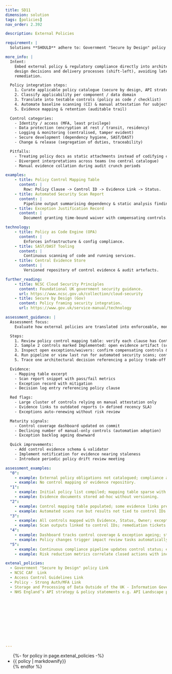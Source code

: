 ```yaml
---
title: SD11
dimension: solution
tags: [policies]
nav_order: 2.392

description: External Policies

requirement: |
  Solutions **SHOULD** adhere to: Government "Secure by Design" policy NCSC CAF Access Control Guidelines Policy - Strong Auth/MFA Storage and Processing of Data Outside of the UK - Information Governance Policy NHS England's API strategy and policy statements. E.g. API Landscape policy document (Word, Aalto.digital.nhs.uk) (Note there are overlaps with the Engineering red lines; ensure a consistent response and do not repeat assessments)

more_info: |
  Intent:
    Embed external policy & regulatory compliance directly into architecture
    design decisions and delivery processes (shift-left), avoiding late-stage
    remediation.

  Policy integration steps:
    1. Curate applicable policy catalogue (secure by design, API strategy, IG)
    2. Classify applicability per component / data domain
    3. Translate into testable controls (policy as code / checklist)
    4. Automate baseline scanning (CI) & manual attestation for subjective areas
    5. Evidence mapping & retention (auditable trail)

  Control categories:
    - Identity / access (MFA, least privilege)
    - Data protection (encryption at rest / transit, residency)
    - Logging & monitoring (centralised, tamper evident)
    - Secure development (dependency hygiene, SAST/DAST)
    - Change & release (segregation of duties, traceability)

  Pitfalls:
    - Treating policy docs as static attachments instead of codifying controls
    - Divergent interpretations across teams (no central catalogue)
    - Manual evidence collation during audit crunch periods

examples: 
    - title: Policy Control Mapping Table
      content: |
        Row: Policy Clause -> Control ID -> Evidence Link -> Status.
    - title: Automated Security Scan Report
      content: |
        Pipeline output summarising dependency & static analysis findings.
    - title: Exception Justification Record
      content: |
        Document granting time-bound waiver with compensating controls.

technology:
    - title: Policy as Code Engine (OPA)
      content: |
        Enforces infrastructure & config compliance.
    - title: SAST/DAST Tooling
      content: |
        Continuous scanning of code and running services.
    - title: Central Evidence Store
      content: |
        Versioned repository of control evidence & audit artefacts.

further_reading:
    - title: NCSC Cloud Security Principles
      content: Foundational UK government security guidance.
      url: https://www.ncsc.gov.uk/collection/cloud-security
    - title: Secure by Design (Gov)
      content: Policy framing security integration.
      url: https://www.gov.uk/service-manual/technology

assessment_guidance: |
  Assessment focus:
    Evaluate how external policies are translated into enforceable, monitored controls with traceable evidence & exception lifecycle.

  Steps:
    1. Review policy control mapping table: verify each clause has Control ID + Evidence link + Status (not generic 'Covered').
    2. Sample 2 controls marked Implemented: open evidence artifact (scan report, config) ensure recency & authenticity (timestamp, hash).
    3. Inspect open exceptions/waivers: confirm compensating controls & expiry dates.
    4. Run pipeline or view last run for automated security scans; confirm gating on severity threshold.
    5. Trace one architectural decision referencing a policy trade-off (e.g. encryption approach) showing rationale.

  Evidence:
    - Mapping table excerpt
    - Scan report snippet with pass/fail metrics
    - Exception record with mitigation
    - Decision log entry referencing policy clause

  Red flags:
    - Large cluster of controls relying on manual attestation only
    - Evidence links to outdated reports (> defined recency SLA)
    - Exceptions auto-renewing without risk review

  Maturity signals:
    - Control coverage dashboard updated on commit
    - Declining number of manual-only controls (automation adoption)
    - Exception backlog ageing downward

  Quick improvements:
    - Add control evidence schema & validator
    - Implement notification for evidence nearing staleness
    - Introduce periodic policy drift review meeting

assessment_examples:
  "0":
    - example: External policy obligations not catalogued; compliance asserted verbally.
    - example: No control mapping or evidence repository.
  "1":
    - example: Initial policy list compiled; mapping table sparse with generic status.
    - example: Evidence documents stored ad-hoc without versioning.
  "2":
    - example: Control mapping table populated; some evidence links present; exception process informal.
    - example: Automated scans run but results not tied to control IDs.
  "3":
    - example: All controls mapped with Evidence, Status, Owner; exceptions time-bound with compensating controls.
    - example: Scan outputs linked to control IDs; remediation tickets raised.
  "4":
    - example: Dashboard tracks control coverage & exception ageing; stale evidence alerts integrated.
    - example: Policy changes trigger impact review tasks automatically.
  "5":
    - example: Continuous compliance pipeline updates control status; exceptions auto-escalate pre-expiry.
    - example: Risk reduction metrics correlate closed actions with incident trend improvements.

extenal_policies:
  - Government "Secure by Design" policy Link 
  - NCSC CAF  Link 
  - Access Control Guidelines Link 
  - Policy - Strong Auth/MFA Link 
  - Storage and Processing of Data Outside of the UK - Information Governance Policy Link 
  - NHS England’s API strategy & policy statements e.g. API Landscape policy document (Word - API Landscape policy v1.0 (digital.nhs.uk) 











---
```

<ul>
{%- for policy in page.extenal_policies  -%}
<li>
{{ policy  | markdownify}}
</li>
{% endfor %}
<ul>
